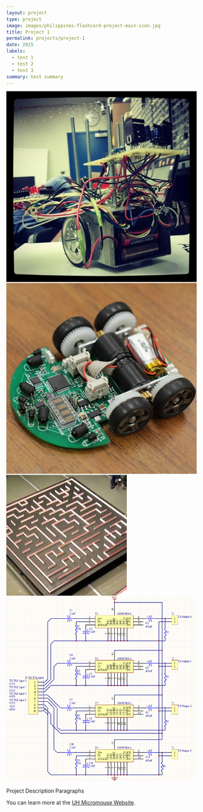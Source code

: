 ```yaml
---
layout: project
type: project
image: images/philippines-flashcard-project-main-icon.jpg
title: Project 1
permalink: projects/project-1
date: 2015
labels:
  - test 1
  - test 2
  - test 3
summary: test summary
---
```


<div class="ui small rounded images">
  <img class="ui image" src="../images/micromouse-robot.png">
  <img class="ui image" src="../images/micromouse-robot-2.jpg">
  <img class="ui image" src="../images/micromouse.jpg">
  <img class="ui image" src="../images/micromouse-circuit.png">
</div>

Project Description Paragraphs

You can learn more at the [UH Micromouse Website](http://www-ee.eng.hawaii.edu/~mmouse/about.html).



